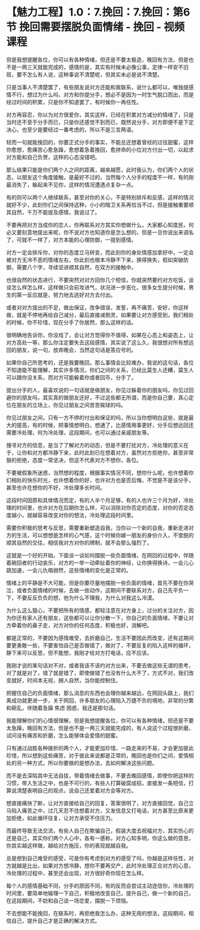 # 【魅力工程】1.0：7.挽回：7.挽回：第6节 挽回需要摆脱负面情绪 - 挽回 - 视频课程

但是我想提醒各位，你可以有各种情绪，但还是不要太极造，晚回有方法，但是也不是一两三天就能完成的，感情的是，其实有时候未必像公事，定律一样安不旧班，要不怎么有人说，这种事说不清楚呢，但其实未必是说不清楚。

只是当事人不清楚罢了，有些朋友说对方还能和我联系，说什么都可以，唯独提感情不行，想过为什么吗，对方和你提分手，想必不是因为一时生气脱口而出，而是经过时间的积累，只是你不知道罢了，有时候你一再任性。

对方再容忍，你以为对方很爱你，其实这样，已经在积累对方减分的情绪了，只是当时还不至于分手而已，只是你还感觉不到而已，既然说分手，对方即便不是下定决心，也至少是要经过一番考虑的，所以不是三言两语。

轻而一句就能挽回的，你要正式分手的事实，不能总还想着曾经的过往甜蜜，这样你愈想，愈痛苦心愈急躁，愈想着急着挽回，愈拼命的小位对方付出一切，以起求对方能和自己负贺，这样的心态没错吧。

那么结果只能是你们两个人之间的距离，越来越愿，此时我认为，你们两个人的状态，以朋友这个角度接触，是最好不过的，当然每个人分手的程度不一样，有的刚最消失了，躲起来不见你，这样的情况遭遇点复杂一点。

有的则可以两个人继续联系，甚至对你的关心，不是特别排斥和反感，这样的情况就好不少，此刻你们之间保持这种，小小的暗卫关系再恰当不过，但是接触重要顺其自然，千万不能提及感情，我说过了。

不要再把对方当成你的恋人，你再联系对方其实你想做什么，大家都心知度民，何必又要刻意地提出来呢，你不说对方也知道你是怎么想的，但是一旦你说出来调名了，可就不一样了，对方本能的心理防御，一提到感情。

对方一定会排斥你，对你的态度立马转变，而此刻你的身处情感加拿好中，一定会被对方无冷不恶的情绪左右，你此刻也根本冷静不下来，换得换失，假如突破防御，需要八个字，寻续坚进顺其自然，在双方的接触中。

也很自然的状态进行，不要突然对对方回你几个短信，你就突然要约对方吃饭，谈谈怎么样怎么样，这样做只会前攻进气，状况进一步恶化，很多女生提分时候，男生的第一反应就是，努力地去逃好对方去付出。

或者对对方提出的不足，做出保证，改争错误，发誓，再不痛苦，安好，你这样做，就是不停地再给自己减分，最后直接减倒灵，如果要让对方感受到，我们相处的时候，你不珍惜，现在分手了你居然，那么这样的话。

很明确地告诉你，你没戏了，会让对方觉得你不值得，如果在心态上和姿态上，让对方高处一等，那么你注定要失去这段感情，其实说了这么久，我很想对所有想远回的朋友，说一句，放弃晚会，当然这句话是答应号的。

如果你自己所思考的，还是我要晚回，那么事情会比较难办，我说的这句话，各位不知道能不能理解，其实许多情况，你们之间的关系，已经比莫生人还糟，莫生人可以跟你没关系，而对方可能躲着你或者回币，分手了。

提出分手的人，最喜欢说的一句话就是做朋友，你见过躲着你的朋友吗，你见过回避你的朋友吗，其实真的做朋友还好，不过这些都无所谓，而是你自己要，真心定位在朋友的立场上，你见过朋友之间苦苦挨球的吗。

你见过朋友之间，只有一方不停的付出和保证的吗，所以当你想明白这些，就是最大的提高，有的时候，把事情想明白，想通了，比感情用事更好，分手后想远回还需要冷处理，何为冷处理，这段期间，也可以通过亲戚朋友等。

搜寻对方的信息，是当了了解对方的动态，但是不要打扰对方，冷处理的意义在于，让你和对方都冷静下来，此时此刻已在想着对方，虽然对方拒绝你，甚至非常狠的拒绝，态度一常坚决，但这不代表对方不想你，各位。

不要被假象所迷惑，当然想的程度，根据事实情况不同，想你什么呢，也许想着你们相处的快乐时光，也许想着你的好，也许对方也是否后悔，不觉是不是该分手，甚至也许在想你的不好，冷处理多长时间。

这段时间因原和具体情况而定，有的人半个月足够，有的人也许三个月为好，冷处理的时间里，也许对方在后期你怎么样，可以消除对你否定的态度，对你的否定态度越小，就越容易改变对你的想法，冷处理这段时间里。

需要你积极的思考与反思，需要重新塑造自我，当你以一个新的自我，重新走进对方的生活，可以想想是怎样的心气感，这个时候你嫁一朋友的身份介入，不堂脱的顺其自然的交往，相信我对方对你的牌制，就不会那么强烈了。

这就是一个好的开始，下面谈一谈如何摆脱一些负面情绪，在网回的过程中，伴随着碗回者的行动哀乐，对方的一举一动牵扯着你的神经，让你换得换诗，一会儿心跳加速，一会儿仇唱弱然，这些情绪的变化是正常的。

情绪上的平静是不大可能，但是你要尽量地摆脱一些负面的情绪，首先不要在你哭泣，或者负面情绪的时候，去做一些动作，这期间不要联系对方，自己先平负一下，不要反反负负的想，他为什么不理我，为什么对我这么冷漠。

为什么这么狠心，不要把所有的情感，都轻注意在对方身上，过分的关注对方，因为你还有家人还有朋友，这些都可以让你分散一下，你自己的负面情绪，不要让对方牵着你的鼻子走，对方对你的任何态度，积极也好，消解吧。

都是正常的，不要因为感情难受，去折磨自己，生活不要因此而改变，还有这期间要更勇敢一些，不要害怕自己是否做错了，做对了，不要反复的陷入这样的循环，静下来可以反思，但不能想，我刚才给对方打电话，应不应该。

我刚才说的某句话对不对，或者我该不该约对方出来，不要去做这些无谓的思考，对了就是对了，错了就是错了，即使做错了也没有什么大不了，方式不对，我们改变就好，时间本无视，拥人自然，当你能控制住。

把握住自己的负面情绪，那么消息的东西也会理你越来越远，在网回头路上，我们离成功就更进一步，关于网回，许多朋友的心理陷入万捷不负的境地，非常的分繁和砸乱，伴随着急躁 焦虑 困惑，我还是那句话。

我能理解你们的心情很理解，但是我想提醒各位，你可以有各种情绪，但还是不要太急躁，晚回有方法，但是也不是一两三天就能完成的，有人说这个过程很折磨，试问没有痛苦和折磨，怎么能够体会爱情的甜蜜。

只有通过战胜各种拨折的两个人，才能更加珍惜，一路走来的不易，才会更加彼此珍惜，所以想到这些痛苦，对于彼此来说都是正常的，晚回也是你们之间，爱情相处的另一种方式，所以你要做的是想办法，去如何解决这些问题。

而不是去深陷其中无法自拔，带着情绪去做事，不要去晚回感情，即使你把这样的习惯，带入生活之中，也是不可行的，有些人打算破腐成招，直接发一条短信，打算说清楚表明自己的观点，说自己还爱着对方会等对方。

想直接痛快了断，让对方直接给自己的回复，答案很明了，对方直接回觉，自己立马陷入痛苦之中，过几天忍不住想着对方，又发信息又打电话，对方甚至比原来更加拒绝，如此循环往复，让对方承受不住压力。

而最终导致无法交流，有些人自己在欺骗自己，假装大度去祝福对方，其实伤心的还是自己，其实你们两个人心中，各有一感称，对方心知多明，你这么做的意思，你其实越这样做，越给对方施压，你的表现就越自我。

总是想到自己难受的感受，可是你有考虑到对方的感受了吗，你越是这样任性，对方就越是比出，如果对方想冷静，想你不要再交产，此时冷处理正合对方的心意，冷处理的过程中，甚至还会出现，对方很好奇你现在怎么样。

每个人的感情基础不同，分手的原因不同，有的反而会尝试主动连信你，冷处理的时间里，要简单地输理一下自己，积极地改变自己，提升自己，做一个新的自己，在这段期间，不妨和自己谈一场恋爱，摆脱一下烦恼。

不去想能不能挽回，在联系时，再拒绝我怎么办，这种无用的想法，这段期间，相信自己，提升自己才是正确的解决方式。